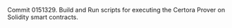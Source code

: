 Commit 0151329.                    Build and Run scripts for executing the Certora Prover on Solidity smart contracts.